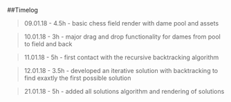 ##Timelog

>09.01.18 - 4.5h - basic chess field render with dame pool and assets

>10.01.18 - 3h - major drag and drop functionality for dames from pool to field and back

>11.01.18 - 5h - first contact with the recursive backtracking algorithm

>12.01.18 - 3.5h - developed an iterative solution with backtracking to find exaxtly the first possible solution

>21.01.18 - 5h - added all solutions algorithm and rendering of solutions
